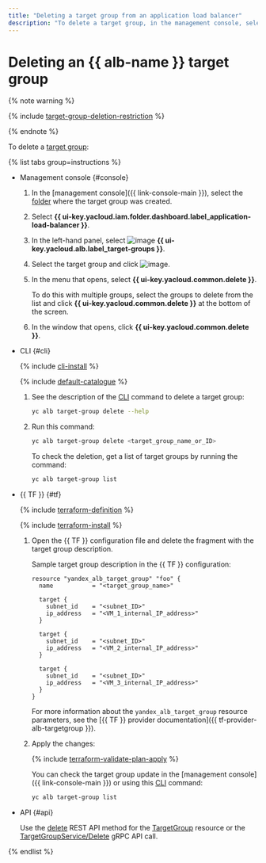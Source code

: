 ```yaml
---
title: "Deleting a target group from an application load balancer"
description: "To delete a target group, in the management console, select the folder that hosts the target group. Select {{ alb-full-name }}. In the left-hand menu, select Target groups. Select the target group and click the select icon. In the menu that opens, select Delete. To do this with multiple groups, select the groups to delete from the list and click Delete at the bottom of the screen."
---
```


# Deleting an {{ alb-name }} target group

{% note warning %}

{% include [target-group-deletion-restriction](../../_includes/application-load-balancer/target-group-deletion-restriction.md) %}

{% endnote %}

To delete a [target group](../concepts/target-group.md):

{% list tabs group=instructions %}

- Management console {#console}

   1. In the [management console]({{ link-console-main }}), select the [folder](../../resource-manager/concepts/resources-hierarchy.md#folder) where the target group was created.
   1. Select **{{ ui-key.yacloud.iam.folder.dashboard.label_application-load-balancer }}**.
   1. In the left-hand panel, select ![image](../../_assets/console-icons/target.svg) **{{ ui-key.yacloud.alb.label_target-groups }}**.
   1. Select the target group and click ![image](../../_assets/console-icons/ellipsis.svg).
   1. In the menu that opens, select **{{ ui-key.yacloud.common.delete }}**.

      To do this with multiple groups, select the groups to delete from the list and click **{{ ui-key.yacloud.common.delete }}** at the bottom of the screen.
   1. In the window that opens, click **{{ ui-key.yacloud.common.delete }}**.

- CLI {#cli}

   {% include [cli-install](../../_includes/cli-install.md) %}

   {% include [default-catalogue](../../_includes/default-catalogue.md) %}

   1. See the description of the [CLI](../../cli/) command to delete a target group:

      ```bash
      yc alb target-group delete --help
      ```

   1. Run this command:

      ```bash
      yc alb target-group delete <target_group_name_or_ID>
      ```

      To check the deletion, get a list of target groups by running the command:

      ```bash
      yc alb target-group list
      ```

- {{ TF }} {#tf}

   {% include [terraform-definition](../../_tutorials/_tutorials_includes/terraform-definition.md) %}

   {% include [terraform-install](../../_includes/terraform-install.md) %}

   1. Open the {{ TF }} configuration file and delete the fragment with the target group description.

      Sample target group description in the {{ TF }} configuration:

      ```hcl
      resource "yandex_alb_target_group" "foo" {
        name           = "<target_group_name>"

        target {
          subnet_id    = "<subnet_ID>"
          ip_address   = "<VM_1_internal_IP_address>"
        }

        target {
          subnet_id    = "<subnet_ID>"
          ip_address   = "<VM_2_internal_IP_address>"
        }

        target {
          subnet_id    = "<subnet_ID>"
          ip_address   = "<VM_3_internal_IP_address>"
        }
      }
      ```

      For more information about the `yandex_alb_target_group` resource parameters, see the [{{ TF }} provider documentation]({{ tf-provider-alb-targetgroup }}).
   1. Apply the changes:

      {% include [terraform-validate-plan-apply](../../_tutorials/_tutorials_includes/terraform-validate-plan-apply.md) %}

      You can check the target group update in the [management console]({{ link-console-main }}) or using this [CLI](../../cli/) command:

      ```bash
      yc alb target-group list
      ```

- API {#api}

   Use the [delete](../api-ref/TargetGroup/delete.md) REST API method for the [TargetGroup](../api-ref/TargetGroup/index.md) resource or the [TargetGroupService/Delete](../api-ref/grpc/target_group_service.md#Delete) gRPC API call.

{% endlist %}